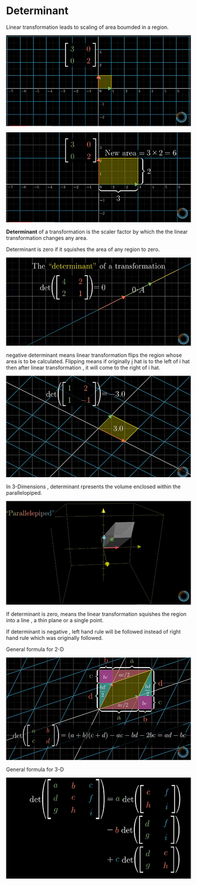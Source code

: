 # Determinant

Linear transformation leads to scaling of area boumded in a region.

![img](d1.png)

![img](d2.png)

**Determinant** of a transformation is the scaler factor by which the the linear transformation changes any area.  

Determinant is zero if it squishes the area of any region to zero.

![img3](d3.png)

negative determinant means linear transformation flips the region whose area is to be calculated. Flipping means if originally j hat is to the left of i hat then after linear transformation , it will come to the right of i hat.

![img4](d4.png)

In 3-Dimensions , determinant rpresents the volume enclosed within the parallelopiped.

![img5](d5.png)

If determinant is zero, means the linear transformation squishes the region into a line , a thin plane or a single point.

If determinant is negative , left hand rule will be followed instead of right hand rule which was originally followed.

General formula for 2-D

![img6](d6.png)

General formula for 3-D

![img7](d7.png)

